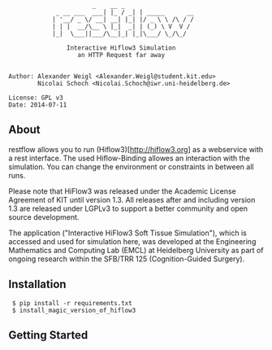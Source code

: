 						
					       _    __ _               
				 _ __ ___  ___| |_ / _| | _____      __
				| '__/ _ \/ __| __| |_| |/ _ \ \ /\ / /
				| | |  __/\__ \ |_|  _| | (_) \ V  V / 
				|_|  \___||___/\__|_| |_|\___/ \_/\_/  
								       
				    Interactive Hiflow3 Simulation 
				       an HTTP Request far away


    Author: Alexander Weigl <Alexander.Weigl@student.kit.edu>
            Nicolai Schoch <Nicolai.Schoch@iwr.uni-heidelberg.de>

    License: GPL v3
    Date: 2014-07-11


## About

restflow allows you to run (Hiflow3)[http://hiflow3.org] as a webservice with a rest interface.
The used Hiflow-Binding allowes an interaction with the simulation. You can change the environment or constraints in between all runs.

Please note that HiFlow3 was released under the Academic License Agreement of KIT until version 1.3. All releases after and including version 1.3 are released under LGPLv3 to support a better community and open source development.

The application ("Interactive HiFlow3 Soft Tissue Simulation"), which is accessed and used for simulation here, was developed at the Engineering Mathematics and Computing Lab (EMCL) at Heidelberg University as part of ongoing research within the SFB/TRR 125 (Cognition-Guided Surgery).

## Installation 

     $ pip install -r requirements.txt
     $ install_magic_version_of_hiflow3 


## Getting Started


     

